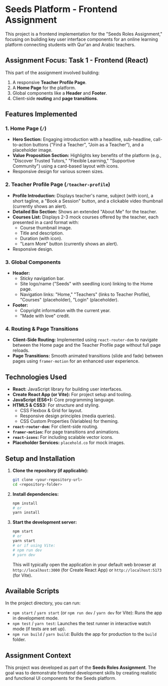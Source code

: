 # Seeds Platform - Frontend Assignment

This project is a frontend implementation for the "Seeds Roles Assignment," focusing on building key user interface components for an online learning platform connecting students with Qur'an and Arabic teachers.

## Assignment Focus: Task 1 - Frontend (React)

This part of the assignment involved building:
1.  A responsive **Teacher Profile Page**.
2.  A **Home Page** for the platform.
3.  Global components like a **Header** and **Footer**.
4.  Client-side **routing** and **page transitions**.

## Features Implemented

### 1. Home Page (`/`)
*   **Hero Section:** Engaging introduction with a headline, sub-headline, call-to-action buttons ("Find a Teacher", "Join as a Teacher"), and a placeholder image.
*   **Value Proposition Section:** Highlights key benefits of the platform (e.g., "Discover Trusted Tutors," "Flexible Learning," "Supportive Community") using a card-based layout with icons.
*   Responsive design for various screen sizes.

### 2. Teacher Profile Page (`/teacher-profile`)
*   **Profile Introduction:** Displays teacher's name, subject (with icon), a short tagline, a "Book a Session" button, and a clickable video thumbnail (currently shows an alert).
*   **Detailed Bio Section:** Shows an extended "About Me" for the teacher.
*   **Courses List:** Displays 2-3 mock courses offered by the teacher, each presented in a card format with:
    *   Course thumbnail image.
    *   Title and description.
    *   Duration (with icon).
    *   "Learn More" button (currently shows an alert).
*   Responsive design.

### 3. Global Components
*   **Header:**
    *   Sticky navigation bar.
    *   Site logo/name ("Seeds" with seedling icon) linking to the Home page.
    *   Navigation links: "Home," "Teachers" (links to Teacher Profile), "Courses" (placeholder), "Login" (placeholder).
*   **Footer:**
    *   Copyright information with the current year.
    *   "Made with love" credit.

### 4. Routing & Page Transitions
*   **Client-Side Routing:** Implemented using `react-router-dom` to navigate between the Home page and the Teacher Profile page without full page reloads.
*   **Page Transitions:** Smooth animated transitions (slide and fade) between pages using `framer-motion` for an enhanced user experience.

## Technologies Used

*   **React:** JavaScript library for building user interfaces.
*   **Create React App (or Vite):** For project setup and tooling.
*   **JavaScript (ES6+):** Core programming language.
*   **HTML5 & CSS3:** For structure and styling.
    *   CSS Flexbox & Grid for layout.
    *   Responsive design principles (media queries).
    *   CSS Custom Properties (Variables) for theming.
*   **`react-router-dom`:** For client-side routing.
*   **`framer-motion`:** For page transitions and animations.
*   **`react-icons`:** For including scalable vector icons.
*   **Placeholder Services:** `placehold.co` for mock images.

## Setup and Installation

1.  **Clone the repository (if applicable):**
    ```bash
    git clone <your-repository-url>
    cd <repository-folder>
    ```
2.  **Install dependencies:**
    ```bash
    npm install
    # or
    yarn install
    ```
3.  **Start the development server:**
    ```bash
    npm start
    # or
    yarn start
    # or if using Vite:
    # npm run dev
    # yarn dev
    ```
    This will typically open the application in your default web browser at `http://localhost:3000` (for Create React App) or `http://localhost:5173` (for Vite).

## Available Scripts

In the project directory, you can run:

*   `npm start` / `yarn start` (or `npm run dev` / `yarn dev` for Vite): Runs the app in development mode.
*   `npm test` / `yarn test`: Launches the test runner in interactive watch mode (if tests are set up).
*   `npm run build` / `yarn build`: Builds the app for production to the `build` folder.



## Assignment Context

This project was developed as part of the **Seeds Roles Assignment**. The goal was to demonstrate frontend development skills by creating realistic and functional UI components for the Seeds platform.


